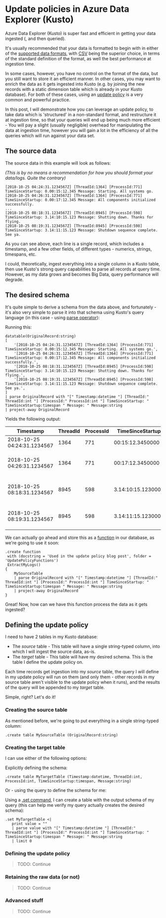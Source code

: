 # Update policies in Azure Data Explorer (Kusto)

Azure Data Explorer (Kusto) is super fast and efficient in getting your data ingested (, and then queried).

It's usually recommended that your data is formatted to begin with in either of the [supported
data formats](https://docs.microsoft.com/en-us/azure/kusto/management/data-ingestion/#supported-data-formats),
with [CSV](https://tools.ietf.org/html/rfc4180) being the superior choice, in terms of the standard definition of the format, as well the best performance at ingestion time.

In some cases, however, you have no control on the format of the data, but you still want to store it an
efficient manner. In other cases, you may want to enrich the data as it gets ingested into Kusto (e.g. by joining the new records with a static dimension table which is already in your Kusto database). For both of these cases, using an [update policy](https://docs.microsoft.com/en-us/azure/kusto/concepts/updatepolicy) is a very common and powerful practice.

In this post, I will demonstrate how you can leverage an update policy, to take data which is 'structured' in a non-standard format, and restructure it at ingestion time, so that your queries will end up being much more efficient - You will pay a slight (usually negligible) overhead for manipulating the data at ingestion time, however you will gain a
lot in the efficiency of all the queries which will run against your data set.

## The source data

The source data in this example will look as follows:

*(This is by no means a recommendation for how you should format your data/logs. Quite the contrary)*

```
[2018-10-25 04:24:31.1234567Z] [ThreadId:1364] [ProcessId:771] TimeSinceStartup: 0.00:15:12.345 Message: Starting. All systems go.
[2018-10-25 04:26:31.1234567Z] [ThreadId:1364] [ProcessId:771] TimeSinceStartup: 0.00:17:12.345 Message: All components initialized successfully.
...
[2018-10-25 08:18:31.1234567Z] [ThreadId:8945] [ProcessId:598] TimeSinceStartup: 3.14:10:15.123 Message: Shutting down. Thanks for flying.
[2018-10-25 08:19:31.1234567Z] [ThreadId:8945] [ProcessId:598] TimeSinceStartup: 3.14:11:15.123 Message: Shutdown sequence complete. See ya.
```

As you can see above, each line is a single record, which includes a timestamp, and a few other fields, of different types - numerics, strings, timespans, etc.

I could, theoretically, ingest everything into a single column in a Kusto table, then use Kusto's strong query capabilities to parse all records at query time. However, as my data grows and becomes Big Data, query performance will degrade.

## The desired schema

It's quite simple to derive a schema from the data above, and fortunately - it's also very simple to parse it into that schema using Kusto's query language (in this case - using [parse operator](https://docs.microsoft.com/en-us/azure/kusto/query/parseoperator)):

Running this:
```
datatable(OriginalRecord:string)
[
    '[2018-10-25 04:24:31.1234567Z] [ThreadId:1364] [ProcessId:771] TimeSinceStartup: 0.00:15:12.345 Message: Starting. All systems go.',
    '[2018-10-25 04:26:31.1234567Z] [ThreadId:1364] [ProcessId:771] TimeSinceStartup: 0.00:17:12.345 Message: All components initialized successfully.',
    '[2018-10-25 08:18:31.1234567Z] [ThreadId:8945] [ProcessId:598] TimeSinceStartup: 3.14:10:15.123 Message: Shutting down. Thanks for flying.',
    '[2018-10-25 08:19:31.1234567Z] [ThreadId:8945] [ProcessId:598] TimeSinceStartup: 3.14:11:15.123 Message: Shutdown sequence complete. See ya.',
]
| parse OriginalRecord with "[" Timestamp:datetime "] [ThreadId:" ThreadId:int "] [ProcessId:" ProcessId:int "] TimeSinceStartup: " TimeSinceStartup:timespan " Message: " Message:string
| project-away OriginalRecord
```

Yields the following output:

| Timestamp                   | ThreadId | ProcessId | TimeSinceStartup   | Message                                  |
|-----------------------------|----------|-----------|--------------------|------------------------------------------|
| 2018-10-25 04:24:31.1234567 | 1364     | 771       | 00:15:12.3450000   | Starting. All systems go.                |
| 2018-10-25 04:26:31.1234567 | 1364     | 771       | 00:17:12.3450000   | All components initialized successfully. |
| 2018-10-25 08:18:31.1234567 | 8945     | 598       | 3.14:10:15.1230000 | Shutting down. Thanks for flying.        |
| 2018-10-25 08:19:31.1234567 | 8945     | 598       | 3.14:11:15.1230000 | Shutdown sequence complete. See ya.      |

We can actually go ahead and store this as a [function](https://docs.microsoft.com/en-us/azure/kusto/management/functions) in our database, as we're going to use it soon:

```
.create function
 with (docstring = 'Used in the update policy blog post', folder = 'UpdatePolicyFunctions')
 ExtractMyLogs()  
{
    MySourceTable
    | parse OriginalRecord with "[" Timestamp:datetime "] [ThreadId:" ThreadId:int "] [ProcessId:" ProcessId:int "] TimeSinceStartup: " TimeSinceStartup:timespan " Message: " Message:string
    | project-away OriginalRecord
}
```

Great! Now, how can we have this function process the data as it gets ingested?

## Defining the update policy

I need to have 2 tables in my Kusto database:
- The *source* table - This table will have a single string-typed column, into which I will ingest the source data, as-is.
- The *target* table - This table will have my desired schema. This is the table I define the update policy on.

Each time records get ingestion into my *source* table, the query I will define in my update policy will run on them (and only them - other records in my source table aren't visible to the update policy when it runs), and the results of the query will be appended to my *target* table.

Simple, right? Let's do it!

### Creating the source table

As mentioned before, we're going to put everything in a single string-typed column:

```
.create table MySourceTable (OriginalRecord:string)
```

### Creating the target table

I can use either of the following options:

Explicitly defining the schema:

```
.create table MyTargetTable (Timestamp:datetime, ThreadId:int, ProcessId:int, TimeSinceStartup:timespan, Message:string)
```

Or - using the query to define the schema for me:

Using a [.set command](https://docs.microsoft.com/en-us/azure/kusto/management/data-ingestion/#set-append-set-or-append-set-or-replace), I can create a table with the output schema of my query (this can help me
verify my query actually creates the desired schema):

```
.set MyTargetTable <| 
   print value = ""
   | parse value with "[" Timestamp:datetime "] [ThreadId:" ThreadId:int "] [ProcessId:" ProcessId:int "] TimeSinceStartup: " TimeSinceStartup:timespan " Message: " Message:string
   | limit 0
```

### Defining the update policy

> TODO: Continue

### Retaining the raw data (or not)

> TODO: Continue

### Advanced stuff

> TODO: Continue
